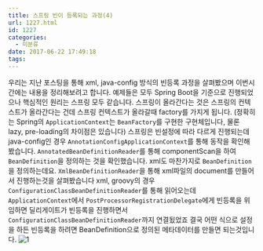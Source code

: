 ```yaml
---
title: 스프링 빈이 등록되는 과정(4)
url: 1227.html
id: 1227
categories:
  - 미분류
date: 2017-06-22 17:49:18
tags:
---
```


우리는 지난 포스팅을 통해 xml, java-config 방식의 빈등록 과정을 살펴봤으며 이번시간에는 내용을 정리해보려고 합니다. 예제들은 모두 Spring Boot을 기준으로 진행되었으나 핵심적인 원리는 스프링 모두 같습니다. 스프링이 올라간다는 것은 스프링의 컨텍스트가 올라간다는 건데 스프링 컨텍스트가 올라갈때 factory를 가지게 됩니다. (정확히는 Spring의 `ApplicationContext`는 `BeanFactory`를 구현한 구현체입니다, 물론 lazy, pre-loading의 차이점은 있습니다) 스프링은 빈설정에 따라 다르게 진행되는데 java-config인 경우 `AnnotationConfigApplicationContext`를 통해 동작을 확인해봤습니다. `AnnotatedBeanDefinitionReader`를 통해 componentScan을 하여 `BeanDefinition`을 정의하는 것을 확인했습니다. xml도 마찬가지로 `BeanDefinition`을 정의하는데요. `XmlBeanDefinitionReader`을 통해 xml파일의 document를 만들어서 진행하는것을 살펴봤습니다 xml, groovy의 경우 `ConfigurationClassBeanDefinitionReader`를 통해 읽어오는데 `ApplicationContext`에서 `PostProcessorRegistrationDelegate`에게 빈등록을 위임하면 딜리게이트가 빈등록을 진행하면서 `ConfigurationClassBeanDefinitionReader`까지 연결됬었죠 결국 어떤 식으로 설정을 하든 빈등록을 하려면 BeanDefinition으로 정의된 메타데이터를 만들면 되는것입니다. ![1](https://raw.githubusercontent.com/devload/devload.github.io/master/assert/image/fact_spring_bean4/1.png)